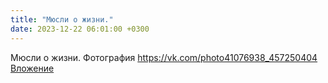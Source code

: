 ```yaml
---
title: "Мюсли о жизни."
date: 2023-12-22 06:01:00 +0300
---
```


Мюсли о жизни.
Фотография
<a class="vk-attach" href="https://vk.com/photo41076938_457250404">https://vk.com/photo41076938_457250404</a>
<a class="vk-attach" href="https://vk.com/photo41076938_457250404">Вложение</a>
